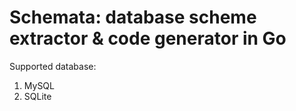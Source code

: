 Schemata: database scheme extractor & code generator in Go
==========================================================

Supported database:

1. MySQL
2. SQLite
